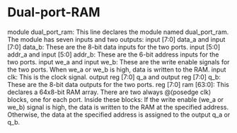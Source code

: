 # Dual-port-RAM

module dual_port_ram: This line declares the module named dual_port_ram.
The module has seven inputs and two outputs:
input [7:0] data_a and input [7:0] data_b: These are the 8-bit data inputs for the two ports.
input [5:0] addr_a and input [5:0] addr_b: These are the 6-bit address inputs for the two ports.
input we_a and input we_b: These are the write enable signals for the two ports. When we_a or we_b is high, data is written to the RAM.
input clk: This is the clock signal.
output reg [7:0] q_a and output reg [7:0] q_b: These are the 8-bit data outputs for the two ports.
reg [7:0] ram [63:0]: This declares a 64x8-bit RAM array.
There are two always @(posedge clk) blocks, one for each port. Inside these blocks:
If the write enable (we_a or we_b) signal is high, the data is written to the RAM at the specified address.
Otherwise, the data at the specified address is assigned to the output q_a or q_b.

